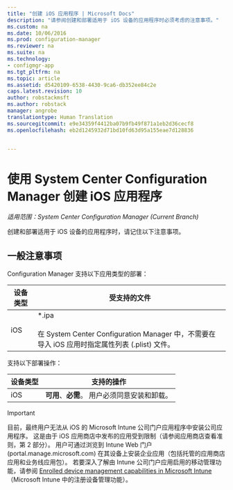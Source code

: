 ```yaml
---
title: "创建 iOS 应用程序 | Microsoft Docs"
description: "请参阅创建和部署适用于 iOS 设备的应用程序时必须考虑的注意事项。"
ms.custom: na
ms.date: 10/06/2016
ms.prod: configuration-manager
ms.reviewer: na
ms.suite: na
ms.technology:
- configmgr-app
ms.tgt_pltfrm: na
ms.topic: article
ms.assetid: d5420109-6538-4430-9ca6-db352ee84c2e
caps.latest.revision: 10
author: robstackmsft
ms.author: robstack
manager: angrobe
translationtype: Human Translation
ms.sourcegitcommit: e9e34359f4412ba07b9fb49f871a1eb2d36cecf8
ms.openlocfilehash: eb2d1245932d71bd10fd63d95a155eae7d128836


---
```

# <a name="create-ios-applications-with-system-center-configuration-manager"></a>使用 System Center Configuration Manager 创建 iOS 应用程序

*适用范围：System Center Configuration Manager (Current Branch)*

创建和部署适用于 iOS 设备的应用程序时，请记住以下注意事项。  

## <a name="general-considerations"></a>一般注意事项  
 Configuration Manager 支持以下应用类型的部署：  

|设备类型|受支持的文件|  
|-----------------|---------------------|  
|iOS|*.ipa<br /><br /> 在 System Center Configuration Manager 中，不需要在导入 iOS 应用时指定属性列表 (.plist) 文件。|  

 支持以下部署操作：  

|设备类型|支持的操作|  
|-----------------|-----------------------|  
|iOS|**可用**、**必需**。 用户必须同意安装和卸载。

> [!IMPORTANT]  
>  目前，最终用户无法从 iOS 的 Microsoft Intune 公司门户应用程序中安装公司应用程序。 这是由于 iOS 应用商店中发布的应用受到限制（请参阅应用商店查看准则，第 2 部分）。 用户可通过浏览到 Intune Web 门户 (portal.manage.microsoft.com) 在其设备上安装企业应用（包括托管的应用商店应用和业务线应用包）。 若要深入了解由 Intune 公司门户应用启用的移动管理功能，请参阅 [Enrolled device management capabilities in Microsoft Intune](https://technet.microsoft.com/library/dn600287.aspx)（Microsoft Intune 中的注册设备管理功能）。  



<!--HONumber=Dec16_HO3-->


